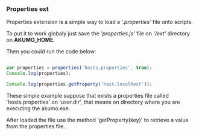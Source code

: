 ### Properties ext

Properties extension is a simple way to load a <i>'.properties'</i> file onto scripts.
<p>
To put it to work globaly just save the <i>'properties.js'</i> file on <i>'/ext'</i> directory on <b>AKUMO_HOME</b>.

Then you could run the code below:

```javascript

var properties = properties('hosts.properties', true);
Console.log(properties);

Console.log(properties.getProperty('host.localhost'));

```
These simple example suppose that exists a properties file called 'hosts.properties' on 'user.dir', that means on directory where you are
executing the akumo.exe. 

<p>
After loaded the file use the method 'getProperty(key)' to retrieve a value from the properties file.

